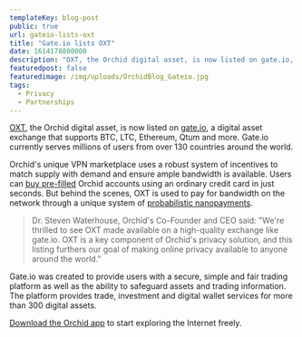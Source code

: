 ```yaml
---
templateKey: blog-post
public: true
url: gateio-lists-oxt
title: "Gate.io lists OXT"
date: 1614178800000
description: "OXT, the Orchid digital asset, is now listed on gate.io, a digital asset exchange that supports BTC, LTC, Ethereum, Qtum and more. Gate.io currently serves millions of users from over 130 countries around the world."
featuredpost: false
featuredimage: /img/uploads/OrchidBlog_Gateio.jpg
tags:
  - Privacy
  - Partnerships
---
```

[OXT](https://www.orchid.com/oxt), the Orchid digital asset, is now listed on [gate.io](https://www.gate.io/), a digital asset exchange that supports BTC, LTC, Ethereum, Qtum and more. Gate.io currently serves millions of users from over 130 countries around the world.

Orchid's unique VPN marketplace uses a robust system of incentives to match supply with demand and ensure ample bandwidth is available. Users can [buy pre-filled](/why-orchids-in-app-purchases-are-a-game-changer-for-dapp-usage/) Orchid accounts using an ordinary credit card in just seconds. But behind the scenes, OXT is used to pay for bandwidth on the network through a unique system of [probabilistic nanopayments](https://www.orchid.com/how-it-works).

> Dr. Steven Waterhouse, Orchid's Co-Founder and CEO said: "We're thrilled to see OXT made available on a high-quality exchange like gate.io. OXT is a key component of Orchid's privacy solution, and this listing furthers our goal of making online privacy available to anyone around the world."

Gate.io was created to provide users with a secure, simple and fair trading platform as well as the ability to safeguard assets and trading information. The platform provides trade, investment and digital wallet services for more than 300 digital assets.

[Download the Orchid app](https://www.orchid.com/download) to start exploring the Internet freely.